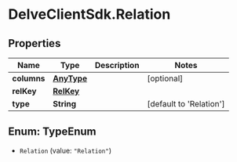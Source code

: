 # DelveClientSdk.Relation

## Properties

Name | Type | Description | Notes
------------ | ------------- | ------------- | -------------
**columns** | [**AnyType**](.md) |  | [optional] 
**relKey** | [**RelKey**](RelKey.md) |  | 
**type** | **String** |  | [default to &#39;Relation&#39;]



## Enum: TypeEnum


* `Relation` (value: `"Relation"`)





